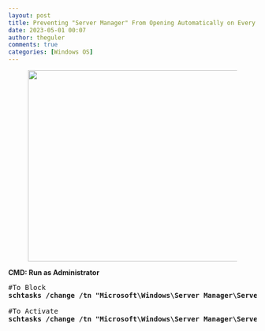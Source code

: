 ```yaml
---
layout: post
title: Preventing "Server Manager" From Opening Automatically on Every Logon Process
date: 2023-05-01 00:07
author: theguler
comments: true
categories: [Windows OS]
---
```

<!-- wp:image {"id":6981,"width":524,"height":388,"sizeSlug":"large","linkDestination":"none"} -->
<figure class="wp-block-image size-large is-resized"><img src="https://farukguler.com/assets/post_images/server_manager-1.jpg?w=1024" alt="" class="wp-image-6981" width="524" height="388" /></figure>
<!-- /wp:image -->

<!-- wp:paragraph -->
<p><strong>CMD: Run as Administrator</strong></p>
<!-- /wp:paragraph -->

<!-- wp:preformatted -->
<pre class="wp-block-preformatted">#To Block
<strong>schtasks /change /tn "Microsoft\Windows\Server Manager\ServerManager" /disable</strong>

#To Activate
<strong>schtasks /change /tn "Microsoft\Windows\Server Manager\ServerManager" /enable</strong></pre>
<!-- /wp:preformatted -->
